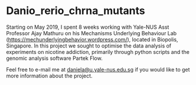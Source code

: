 # Danio_rerio_chrna_mutants

Starting on May 2019, I spent 8 weeks working with Yale-NUS Asst Professor Ajay Mathuru on his Mechanisms Underlying Behaviour Lab (https://mechunderlyingbehavior.wordpress.com/), located in Biopolis, Singapore. In this project we sought to optimise the data analysis of experiments on nicotine addiction, primarily through python scripts and the genomic analysis software Partek Flow.

Feel free to e-mail me at daniela@u.yale-nus.edu.sg if you would like to get more information about the project.
